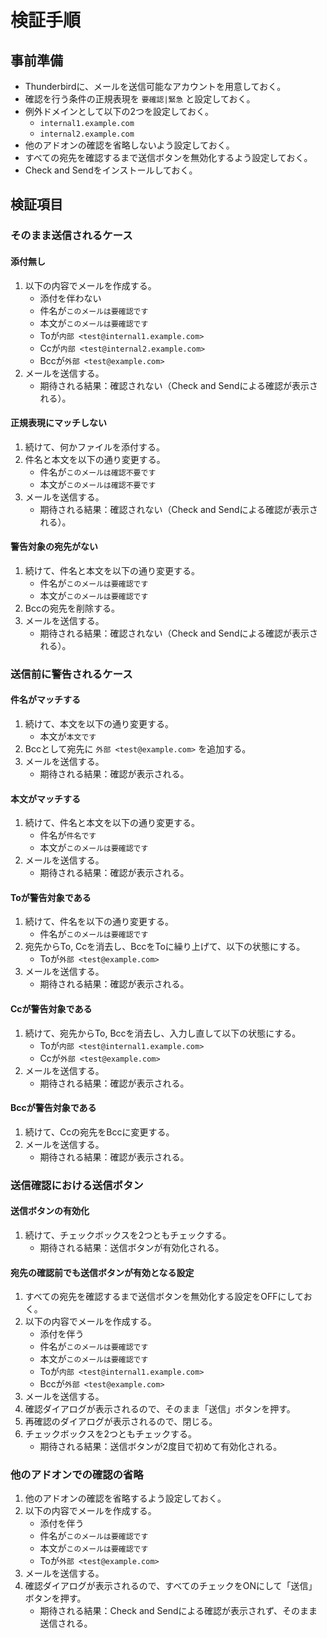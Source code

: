 # 検証手順

## 事前準備

 * Thunderbirdに、メールを送信可能なアカウントを用意しておく。
 * 確認を行う条件の正規表現を `要確認|緊急` と設定しておく。
 * 例外ドメインとして以下の2つを設定しておく。
   * `internal1.example.com`
   * `internal2.example.com`
 * 他のアドオンの確認を省略しないよう設定しておく。
 * すべての宛先を確認するまで送信ボタンを無効化するよう設定しておく。
 * Check and Sendをインストールしておく。

## 検証項目

### そのまま送信されるケース

#### 添付無し

 1. 以下の内容でメールを作成する。
    * 添付を伴わない
    * 件名が`このメールは要確認です`
    * 本文が`このメールは要確認です`
    * Toが`内部 <test@internal1.example.com>`
    * Ccが`内部 <test@internal2.example.com>`
    * Bccが`外部 <test@example.com>`
 2. メールを送信する。
    * 期待される結果：確認されない（Check and Sendによる確認が表示される）。

#### 正規表現にマッチしない

 1. 続けて、何かファイルを添付する。
 2. 件名と本文を以下の通り変更する。
    * 件名が`このメールは確認不要です`
    * 本文が`このメールは確認不要です`
 3. メールを送信する。
    * 期待される結果：確認されない（Check and Sendによる確認が表示される）。

#### 警告対象の宛先がない

 1. 続けて、件名と本文を以下の通り変更する。
    * 件名が`このメールは要確認です`
    * 本文が`このメールは要確認です`
 2. Bccの宛先を削除する。
 3. メールを送信する。
    * 期待される結果：確認されない（Check and Sendによる確認が表示される）。

### 送信前に警告されるケース

#### 件名がマッチする

 1. 続けて、本文を以下の通り変更する。
    * 本文が`本文です`
 2. Bccとして宛先に `外部 <test@example.com>` を追加する。
 3. メールを送信する。
    * 期待される結果：確認が表示される。

#### 本文がマッチする

 1. 続けて、件名と本文を以下の通り変更する。
    * 件名が`件名です`
    * 本文が`このメールは要確認です`
 2. メールを送信する。
    * 期待される結果：確認が表示される。

#### Toが警告対象である

 1. 続けて、件名を以下の通り変更する。
    * 件名が`このメールは要確認です`
 1. 宛先からTo, Ccを消去し、BccをToに繰り上げて、以下の状態にする。
    * Toが`外部 <test@example.com>`
 2. メールを送信する。
    * 期待される結果：確認が表示される。

#### Ccが警告対象である

 1. 続けて、宛先からTo, Bccを消去し、入力し直して以下の状態にする。
    * Toが`内部 <test@internal1.example.com>`
    * Ccが`外部 <test@example.com>`
 2. メールを送信する。
    * 期待される結果：確認が表示される。

#### Bccが警告対象である

 1. 続けて、Ccの宛先をBccに変更する。
 2. メールを送信する。
    * 期待される結果：確認が表示される。

### 送信確認における送信ボタン

#### 送信ボタンの有効化

 1. 続けて、チェックボックスを2つともチェックする。
    * 期待される結果：送信ボタンが有効化される。

#### 宛先の確認前でも送信ボタンが有効となる設定

 1. すべての宛先を確認するまで送信ボタンを無効化する設定をOFFにしておく。
 2. 以下の内容でメールを作成する。
    * 添付を伴う
    * 件名が`このメールは要確認です`
    * 本文が`このメールは要確認です`
    * Toが`内部 <test@internal1.example.com>`
    * Bccが`外部 <test@example.com>`
 3. メールを送信する。
 4. 確認ダイアログが表示されるので、そのまま「送信」ボタンを押す。
 5. 再確認のダイアログが表示されるので、閉じる。
 6. チェックボックスを2つともチェックする。
    * 期待される結果：送信ボタンが2度目で初めて有効化される。

### 他のアドオンでの確認の省略

 1. 他のアドオンの確認を省略するよう設定しておく。
 2. 以下の内容でメールを作成する。
    * 添付を伴う
    * 件名が`このメールは要確認です`
    * 本文が`このメールは要確認です`
    * Toが`外部 <test@example.com>`
 3. メールを送信する。
 4. 確認ダイアログが表示されるので、すべてのチェックをONにして「送信」ボタンを押す。
    * 期待される結果：Check and Sendによる確認が表示されず、そのまま送信される。




